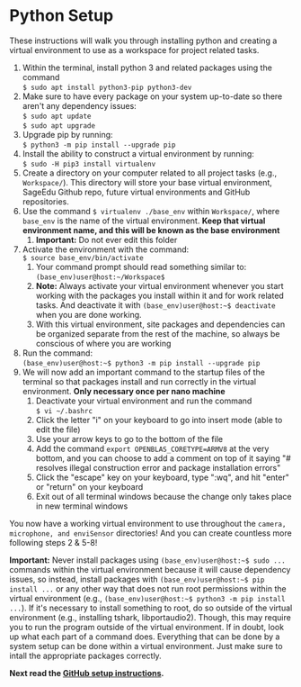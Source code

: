 # Python Setup

These instructions will walk you through installing python and creating a virtual environment to use as a workspace for project related tasks.
 
1. Within the terminal, install python 3 and related packages using the command  
    `$ sudo apt install python3-pip python3-dev`
2. Make sure to have every package on your system up-to-date so there aren't any dependency issues:  
    `$ sudo apt update`  
    `$ sudo apt upgrade`
3. Upgrade pip by running:  
    `$ python3 -m pip install --upgrade pip`
4. Install the ability to construct a virtual environment by running:  
    `$ sudo -H pip3 install virtualenv`
5. Create a directory on your computer related to all project tasks (e.g., `Workspace/`). This directory will store your base virtual environment, SageEdu Github repo, future virtual environments and GitHub repositories. 
6. Use the command `$ virtualenv ./base_env` within `Workspace/`, where `base_env` is the name of the virtual environment. **Keep that virtual environment name, and this will be known as the base environment**
	1. **Important:** Do not ever edit this folder
7. Activate the environment with the command:  
    `$ source base_env/bin/activate`
	1. Your command prompt should read something similar to:  
	    `(base_env)user@host:~/Workspace$`
	2. **Note:** Always activate your virtual environment whenever you start working with the packages you install within it and for work related tasks. And deactivate it with `(base_env)user@host:~$ deactivate` when you are done working.
	3. With this virtual environment, site packages and dependencies can be organized separate from the rest of the machine, so always be conscious of where you are working
8. Run the command:  
    `(base_env)user@host:~$ python3 -m pip install --upgrade pip`
9. We will now add an important command to the startup files of the terminal so that packages install and run correctly in the virtual environment. **Only necessary once per nano machine**
	1. Deactivate your virtual environment and run the command  
	    `$ vi ~/.bashrc` 
	2. Click the letter "i" on your keyboard to go into insert mode (able to edit the file)
	3. Use your arrow keys to go to the bottom of the file
	4. Add the command `export OPENBLAS_CORETYPE=ARMV8` at the very bottom, and you can choose to add a comment on top of it saying "# resolves illegal construction error and package installation errors"
	5. Click the "escape" key on your keyboard, type ":wq", and hit "enter" or "return" on your keyboard
	6. Exit out of all terminal windows because the change only takes place in new terminal windows 

You now have a working virtual environment to use throughout the `camera, microphone, and enviSensor` directories! And you can create countless more following steps 2 & 5-8!

**Important:** Never install packages using `(base_env)user@host:~$ sudo ...` commands within the virtual environment because it will cause dependency issues, so instead, install packages with `(base_env)user@host:~$ pip install ...` or any other way that does not run root permissions within the virtual environment (e.g., `(base_env)user@host:~$ python3 -m pip install ...`). If it's necessary to install something to root, do so outside of the virtual environment (e.g., installing tshark, libportaudio2). Though, this may require you to run the program outside of the virtual environment. If in doubt, look up what each part of a command does. Everything that can be done by a system setup can be done within a virtual environment. Just make sure to intall the appropriate packages correctly.

**Next read the [GitHub setup instructions](https://github.com/ddiLab/SageEdu/blob/main/setup/general/githubSetup.md).**
